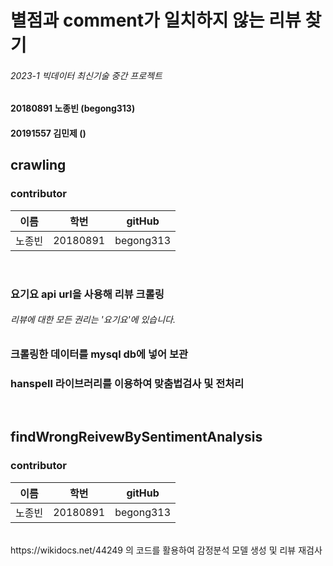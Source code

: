 # 별점과 comment가 일치하지 않는 리뷰 찾기 
###### 2023-1 빅데이터 최신기술 중간 프로젝트

#### 20180891 노종빈 (begong313)
#### 20191557 김민제 ()


## crawling
### contributor 
| 이름  | 학번       | gitHub    |
|-----|----------|-----------|
| 노종빈 | 20180891 | begong313 |

<Br>

### 요기요 api url을 사용해 리뷰 크롤링
###### 리뷰에 대한 모든 권리는 '요기요'에 있습니다.
### 크롤링한 데이터를 mysql db에 넣어 보관
### hanspell 라이브러리를 이용하여 맞춤법검사 및 전처리

<BR>

## findWrongReivewBySentimentAnalysis
### contributor 
| 이름  | 학번       | gitHub    |
|-----|----------|-----------|
| 노종빈 | 20180891 | begong313 |

<Br>
https://wikidocs.net/44249 의 코드를 활용하여 감정분석 모델 생성 및 리뷰 재검사


<br>


